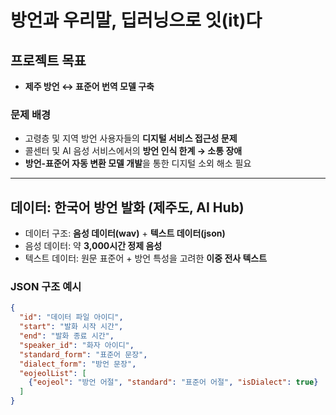 # 방언과 우리말, 딥러닝으로 잇(it)다

## 프로젝트 목표
- **제주 방언 ↔ 표준어 번역 모델 구축**

### 문제 배경
- 고령층 및 지역 방언 사용자들의 **디지털 서비스 접근성 문제**
- 콜센터 및 AI 음성 서비스에서의 **방언 인식 한계 → 소통 장애**
- **방언-표준어 자동 변환 모델 개발**을 통한 디지털 소외 해소 필요

---

## 데이터: 한국어 방언 발화 (제주도, AI Hub)
- 데이터 구조: **음성 데이터(wav)** + **텍스트 데이터(json)**
- 음성 데이터: 약 **3,000시간 정제 음성**
- 텍스트 데이터: 원문 표준어 + 방언 특성을 고려한 **이중 전사 텍스트**

### JSON 구조 예시
```json
{
  "id": "데이터 파일 아이디",
  "start": "발화 시작 시간",
  "end": "발화 종료 시간",
  "speaker_id": "화자 아이디",
  "standard_form": "표준어 문장",
  "dialect_form": "방언 문장",
  "eojeolList": [
    {"eojeol": "방언 어절", "standard": "표준어 어절", "isDialect": true}
  ]
}
```
